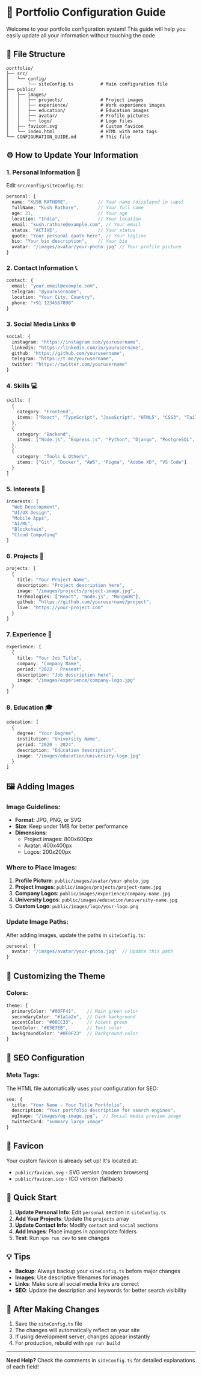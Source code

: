 # 🚀 Portfolio Configuration Guide

Welcome to your portfolio configuration system! This guide will help you easily update all your information without touching the code.

## 📁 File Structure

```
portfolio/
├── src/
│   └── config/
│       └── siteConfig.ts          # Main configuration file
├── public/
│   ├── images/
│   │   ├── projects/              # Project images
│   │   ├── experience/            # Work experience images
│   │   ├── education/             # Education images
│   │   ├── avatar/                # Profile pictures
│   │   └── logo/                  # Logo files
│   ├── favicon.svg                # Custom favicon
│   └── index.html                 # HTML with meta tags
└── CONFIGURATION_GUIDE.md         # This file
```

## ⚙️ How to Update Your Information

### 1. **Personal Information** 📝
Edit `src/config/siteConfig.ts`:

```typescript
personal: {
  name: "KUSH RATHORE",           // Your name (displayed in caps)
  fullName: "Kush Rathore",       // Your full name
  age: 21,                        // Your age
  location: "India",              // Your location
  email: "kush.rathore@example.com", // Your email
  status: "ACTIVE",               // Your status
  quote: "Your personal quote here", // Your tagline
  bio: "Your bio description",    // Your bio
  avatar: "/images/avatar/your-photo.jpg" // Your profile picture
}
```

### 2. **Contact Information** 📞
```typescript
contact: {
  email: "your.email@example.com",
  telegram: "@yourusername",
  location: "Your City, Country",
  phone: "+91 1234567890"
}
```

### 3. **Social Media Links** 🌐
```typescript
social: {
  instagram: "https://instagram.com/yourusername",
  linkedin: "https://linkedin.com/in/yourusername",
  github: "https://github.com/yourusername",
  telegram: "https://t.me/yourusername",
  twitter: "https://twitter.com/yourusername"
}
```

### 4. **Skills** 💻
```typescript
skills: [
  {
    category: "Frontend",
    items: ["React", "TypeScript", "JavaScript", "HTML5", "CSS3", "Tailwind CSS"]
  },
  {
    category: "Backend", 
    items: ["Node.js", "Express.js", "Python", "Django", "PostgreSQL", "MongoDB"]
  },
  {
    category: "Tools & Others",
    items: ["Git", "Docker", "AWS", "Figma", "Adobe XD", "VS Code"]
  }
]
```

### 5. **Interests** 🎯
```typescript
interests: [
  "Web Development",
  "UI/UX Design", 
  "Mobile Apps",
  "AI/ML",
  "Blockchain",
  "Cloud Computing"
]
```

### 6. **Projects** 🚀
```typescript
projects: [
  {
    title: "Your Project Name",
    description: "Project description here",
    image: "/images/projects/project-image.jpg",
    technologies: ["React", "Node.js", "MongoDB"],
    github: "https://github.com/yourusername/project",
    live: "https://your-project.com"
  }
]
```

### 7. **Experience** 💼
```typescript
experience: [
  {
    title: "Your Job Title",
    company: "Company Name",
    period: "2023 - Present",
    description: "Job description here",
    image: "/images/experience/company-logo.jpg"
  }
]
```

### 8. **Education** 🎓
```typescript
education: [
  {
    degree: "Your Degree",
    institution: "University Name",
    period: "2020 - 2024",
    description: "Education description",
    image: "/images/education/university-logo.jpg"
  }
]
```

## 🖼️ Adding Images

### **Image Guidelines:**
- **Format**: JPG, PNG, or SVG
- **Size**: Keep under 1MB for better performance
- **Dimensions**: 
  - Project images: 800x600px
  - Avatar: 400x400px
  - Logos: 200x200px

### **Where to Place Images:**

1. **Profile Picture**: `public/images/avatar/your-photo.jpg`
2. **Project Images**: `public/images/projects/project-name.jpg`
3. **Company Logos**: `public/images/experience/company-name.jpg`
4. **University Logos**: `public/images/education/university-name.jpg`
5. **Custom Logo**: `public/images/logo/your-logo.png`

### **Update Image Paths:**
After adding images, update the paths in `siteConfig.ts`:

```typescript
personal: {
  avatar: "/images/avatar/your-photo.jpg"  // Update this path
}
```

## 🎨 Customizing the Theme

### **Colors:**
```typescript
theme: {
  primaryColor: "#00FF41",    // Main green color
  secondaryColor: "#1a1a2e",  // Dark background
  accentColor: "#00CC33",     // Accent green
  textColor: "#E5E7EB",       // Text color
  backgroundColor: "#0F0F23"  // Background color
}
```

## 🔧 SEO Configuration

### **Meta Tags:**
The HTML file automatically uses your configuration for SEO:

```typescript
seo: {
  title: "Your Name - Your Title Portfolio",
  description: "Your portfolio description for search engines",
  ogImage: "/images/og-image.jpg",  // Social media preview image
  twitterCard: "summary_large_image"
}
```

## 📱 Favicon

Your custom favicon is already set up! It's located at:
- `public/favicon.svg` - SVG version (modern browsers)
- `public/favicon.ico` - ICO version (fallback)

## 🚀 Quick Start

1. **Update Personal Info**: Edit `personal` section in `siteConfig.ts`
2. **Add Your Projects**: Update the `projects` array
3. **Update Contact Info**: Modify `contact` and `social` sections
4. **Add Images**: Place images in appropriate folders
5. **Test**: Run `npm run dev` to see changes

## 💡 Tips

- **Backup**: Always backup your `siteConfig.ts` before major changes
- **Images**: Use descriptive filenames for images
- **Links**: Make sure all social media links are correct
- **SEO**: Update the description and keywords for better search visibility

## 🔄 After Making Changes

1. Save the `siteConfig.ts` file
2. The changes will automatically reflect on your site
3. If using development server, changes appear instantly
4. For production, rebuild with `npm run build`

---

**Need Help?** Check the comments in `siteConfig.ts` for detailed explanations of each field!
